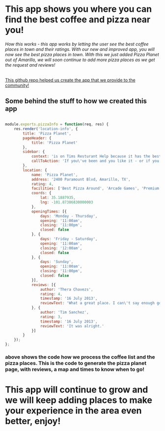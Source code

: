 # This app shows you where you can find the best coffee and pizza near you!

###### How this works - this app works by letting the user see the best coffee places in town and their ratings. With our new and improved app, you will now see the best pizza places in town. With this we just added Pizza Planet out of Amarillo, we will soon continue to add more pizza places as we get the request and reviews!

[This github repo helped us create the app that we provide to the community!](https://github.com/simonholmes/getting-MEAN)

## Some behind the stuff to how we created this app

```javascript 

module.exports.pizzaInfo = function(req, res) {
    res.render('location-info', {
        title: 'Pizza Planet',
        pageHeader: {
            title: 'Pizza Planet'
        },
        sidebar: {
            context: 'is on Tims Resturant Help because it has the best pizza in Amarillo!',
            callToAction: 'If you\'ve been and you like it - or if you don\'t - please leave a review to help other people just like you.'
        },
        location: {
            name: 'Pizza Planet',
            address: '2400 Paramount Blvd, Amarillo, TX',
            rating: 4,
            facilities: ['Best Pizza Around', 'Arcade Games', 'Premium wifi'],
            coords: {
                lat: 35.1887935,
                lng: -101.87386830000003
            },
            openingTimes: [{
                days: 'Monday - Thursday',
                opening: '11:00am',
                closing: '11:00pm',
                closed: false
            }, {
                days: 'Friday - Saturday',
                opening: '11:00am',
                closing: '12:00am',
                closed: false
            }, {
                days: 'Sunday',
                opening: '11:00am',
                closing: '11:00pm',
                closed: false
            }],
            reviews: [{
                author: 'Thera Chavezs',
                rating: 4,
                timestamp: '16 July 2013',
                reviewText: 'What a great place. I can\'t say enough good things about it. Their ranch is BOMB!'
            }, {
                author: 'Tim Sanchez',
                rating: 3,
                timestamp: '16 July 2013',
                reviewText: 'It was alright.'
            }]
        }
    });
};

```

### above shows the code how we process the coffee list and the pizza places. This is the code to generate the pizza planet page, with reviews, a map and times to know when to go!

# This app will continue to grow and we will keep adding places to make your experience in the area even better, enjoy!
